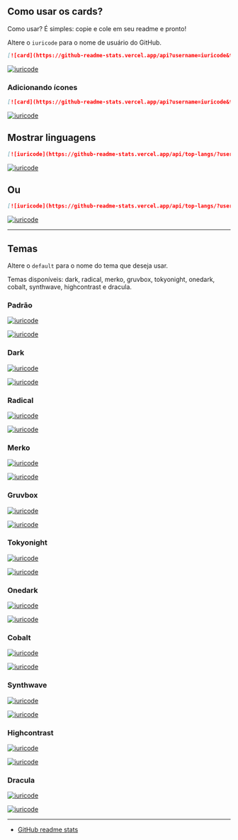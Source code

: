 ## Como usar os cards?

Como usar? É simples: copie e cole em seu readme e pronto!

Altere o `iuricode` para o nome de usuário do GitHub.

```md
[![card](https://github-readme-stats.vercel.app/api?username=iuricode&theme=default)](https://github.com/anuraghazra/github-readme-stats)
```

[![iuricode](https://github-readme-stats.vercel.app/api?username=iuricode&theme=default)](https://github.com/anuraghazra/github-readme-stats)

### Adicionando ícones

```md
[![card](https://github-readme-stats.vercel.app/api?username=iuricode&theme=default&show_icons=true)](https://github.com/anuraghazra/github-readme-stats)
```

[![iuricode](https://github-readme-stats.vercel.app/api?username=iuricode&theme=default&show_icons=true)](https://github.com/anuraghazra/github-readme-stats)

## Mostrar linguagens

```md
[![iuricode](https://github-readme-stats.vercel.app/api/top-langs/?username=iuricode&hide=html&layout=compact&theme=default)](https://github.com/anuraghazra/github-readme-stats)
```

[![iuricode](https://github-readme-stats.vercel.app/api/top-langs/?username=iuricode&hide=html&layout=compact&theme=default)](https://github.com/anuraghazra/github-readme-stats)

## Ou

```md
[![iuricode](https://github-readme-stats.vercel.app/api/top-langs/?username=iuricode&hide=html&layout=compact=true&theme=default)](https://github.com/anuraghazra/github-readme-stats)
```

[![iuricode](https://github-readme-stats.vercel.app/api/top-langs/?username=iuricode&hide=html&layout=compact=true&theme=default)](https://github.com/anuraghazra/github-readme-stats)

---

## Temas

Altere o `default` para o nome do tema que deseja usar.

Temas disponíveis: dark, radical, merko, gruvbox, tokyonight, onedark, cobalt, synthwave, highcontrast e dracula.

### Padrão

[![iuricode](https://github-readme-stats.vercel.app/api?username=iuricode&theme=default)](https://github.com/anuraghazra/github-readme-stats)

[![iuricode](https://github-readme-stats.vercel.app/api/top-langs/?username=iuricode&hide=html&layout=compact&theme=default)](https://github.com/anuraghazra/github-readme-stats)

### Dark

[![iuricode](https://github-readme-stats.vercel.app/api?username=iuricode&theme=dark)](https://github.com/anuraghazra/github-readme-stats)

[![iuricode](https://github-readme-stats.vercel.app/api/top-langs/?username=iuricode&hide=html&layout=compact&theme=dark)](https://github.com/anuraghazra/github-readme-stats)

### Radical

[![iuricode](https://github-readme-stats.vercel.app/api?username=iuricode&theme=radical)](https://github.com/anuraghazra/github-readme-stats)

[![iuricode](https://github-readme-stats.vercel.app/api/top-langs/?username=iuricode&hide=html&layout=compact&theme=radical)](https://github.com/anuraghazra/github-readme-stats)

### Merko

[![iuricode](https://github-readme-stats.vercel.app/api?username=iuricode&theme=merko)](https://github.com/anuraghazra/github-readme-stats)

[![iuricode](https://github-readme-stats.vercel.app/api/top-langs/?username=iuricode&hide=html&layout=compact&theme=merko)](<[https://github.com/iuricode/](https://github.com/anuraghazra/github-readme-stats)>)

### Gruvbox

[![iuricode](https://github-readme-stats.vercel.app/api?username=iuricode&theme=gruvbox)](https://github.com/anuraghazra/github-readme-stats)

[![iuricode](https://github-readme-stats.vercel.app/api/top-langs/?username=iuricode&hide=html&layout=compact&theme=gruvbox)](https://github.com/anuraghazra/github-readme-stats)

### Tokyonight

[![iuricode](https://github-readme-stats.vercel.app/api?username=iuricode&theme=tokyonight)](https://github.com/anuraghazra/github-readme-stats)

[![iuricode](https://github-readme-stats.vercel.app/api/top-langs/?username=iuricode&hide=html&layout=compact&theme=tokyonight)](https://github.com/anuraghazra/github-readme-stats)

### Onedark

[![iuricode](https://github-readme-stats.vercel.app/api?username=iuricode&theme=onedark)](https://github.com/anuraghazra/github-readme-stats)

[![iuricode](https://github-readme-stats.vercel.app/api/top-langs/?username=iuricode&hide=html&layout=compact&theme=onedark)](https://github.com/anuraghazra/github-readme-stats)

### Cobalt

[![iuricode](https://github-readme-stats.vercel.app/api?username=iuricode&theme=cobalt)](https://github.com/anuraghazra/github-readme-stats)

[![iuricode](https://github-readme-stats.vercel.app/api/top-langs/?username=iuricode&hide=html&layout=compact&theme=cobalt)](https://github.com/anuraghazra/github-readme-stats)

### Synthwave

[![iuricode](https://github-readme-stats.vercel.app/api?username=iuricode&theme=synthwave)](https://github.com/anuraghazra/github-readme-stats)

[![iuricode](https://github-readme-stats.vercel.app/api/top-langs/?username=iuricode&hide=html&layout=compact&theme=synthwave)](https://github.com/anuraghazra/github-readme-stats)

### Highcontrast

[![iuricode](https://github-readme-stats.vercel.app/api?username=iuricode&theme=highcontrast)](https://github.com/anuraghazra/github-readme-stats)

[![iuricode](https://github-readme-stats.vercel.app/api/top-langs/?username=iuricode&hide=html&layout=compact&theme=highcontrast)](https://github.com/anuraghazra/github-readme-stats)

### Dracula

[![iuricode](https://github-readme-stats.vercel.app/api?username=iuricode&theme=dracula)](https://github.com/anuraghazra/github-readme-stats)

[![iuricode](https://github-readme-stats.vercel.app/api/top-langs/?username=iuricode&hide=html&layout=compact&theme=dracula)](https://github.com/anuraghazra/github-readme-stats)

---

- [GitHub readme stats](https://github.com/anuraghazra/github-readme-stats)
